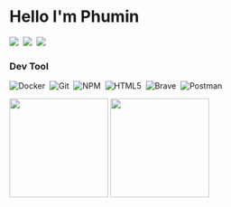 # Hello I'm Phumin 
<p>
  <a href="https://www.facebook.com/c.phumin"><img src="https://img.shields.io/badge/facebook-%233B5998.svg?&style=for-the-badge&logo=facebook&logoColor=white" /></a>&nbsp;
  <a href="https://www.instagram.com/phu.minz/"><img src="https://img.shields.io/badge/instagram-%23dc2743.svg?&style=for-the-badge&logo=instagram&logoColor=white" /></a>&nbsp;
  <a href="https://www.linkedin.com/in/phumin-chumphu/"><img src="https://img.shields.io/badge/linkedin-%230077B5.svg?&style=for-the-badge&logo=linkedin&logoColor=white" /></a>&nbsp;
</p>

### Dev Tool
<p>
  <img alt="Docker" src="https://img.shields.io/badge/-Docker-46a2f1?style=for-the-badge&logo=docker&logoColor=white" />&nbsp;
  <img alt="Git" src="https://img.shields.io/badge/-Git-F05032?style=for-the-badge&logo=git&logoColor=white" />&nbsp;
  <img alt="NPM" src="https://img.shields.io/badge/-NPM-CB3837?style=for-the-badge&logo=npm&logoColor=white" />&nbsp;
  <img alt="HTML5" src="https://img.shields.io/badge/-HTML5-E34F26?style=for-the-badge&logo=html5&logoColor=white" />&nbsp;
  <img alt="Brave" src="https://img.shields.io/badge/-Brave-FB542B?style=for-the-badge&logo=brave&logoColor=white" />&nbsp;
  <img alt="Postman" src="https://img.shields.io/badge/-Postman-FF6C37?style=for-the-badge&logo=postman&logoColor=white" />&nbsp;
</p>

<p>
   <img height="175px" src="https://github-readme-stats.vercel.app/api?username=ideastation-x&show_icons=true&theme=dark&hide_border=true">
   <img height="175px" src="https://github-readme-stats.vercel.app/api/top-langs/?username=ideastation-x&langs_count=8&theme=dark&hide_border=true&layout=compact">
</p>
